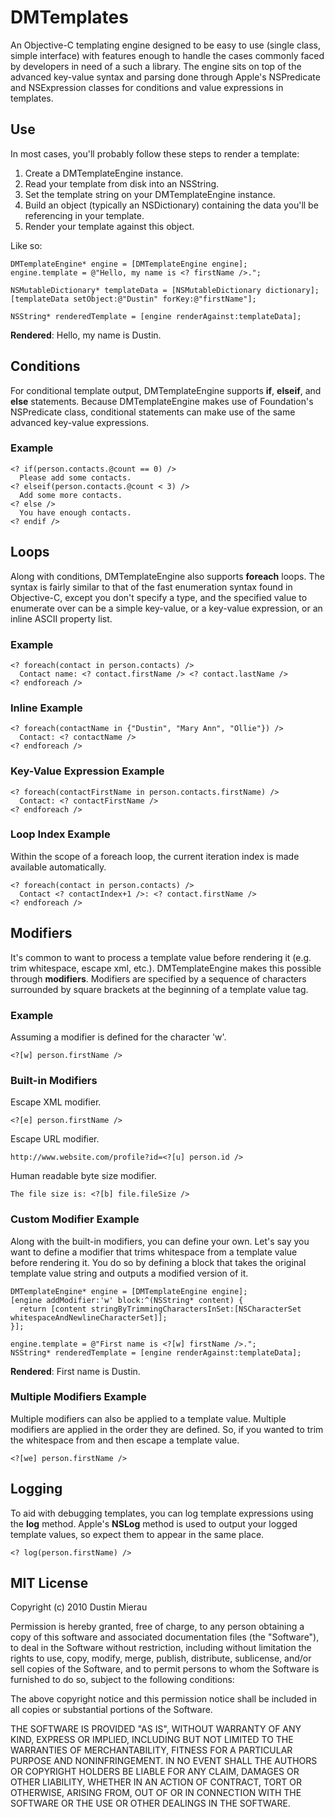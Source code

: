 # DMTemplates
An Objective-C templating engine designed to be easy to use (single class, simple interface) with features enough to handle the cases commonly faced by developers in need of a such a library. The engine sits on top of the advanced key-value syntax and parsing done through Apple's NSPredicate and NSExpression classes for conditions and value expressions in templates.

## Use
In most cases, you'll probably follow these steps to render a template:

1. Create a DMTemplateEngine instance.
2. Read your template from disk into an NSString.
3. Set the template string on your DMTemplateEngine instance.
4. Build an object (typically an NSDictionary) containing the data you'll be referencing in your template.
5. Render your template against this object.

Like so:

    DMTemplateEngine* engine = [DMTemplateEngine engine];
    engine.template = @"Hello, my name is <? firstName />.";
    
    NSMutableDictionary* templateData = [NSMutableDictionary dictionary];
    [templateData setObject:@"Dustin" forKey:@"firstName"];
    
    NSString* renderedTemplate = [engine renderAgainst:templateData];

**Rendered**: Hello, my name is Dustin.

## Conditions
For conditional template output, DMTemplateEngine supports **if**, **elseif**, and **else** statements. Because DMTemplateEngine makes use of Foundation's NSPredicate class, conditional statements can make use of the same advanced key-value expressions.

### Example

    <? if(person.contacts.@count == 0) />
      Please add some contacts.
    <? elseif(person.contacts.@count < 3) />
      Add some more contacts.
    <? else />
      You have enough contacts.
    <? endif />

## Loops
Along with conditions, DMTemplateEngine also supports **foreach** loops. The syntax is fairly similar to that of the fast enumeration syntax found in Objective-C, except you don't specify a type, and the specified value to enumerate over can be a simple key-value, or a key-value expression, or an inline ASCII property list.

### Example

    <? foreach(contact in person.contacts) />
      Contact name: <? contact.firstName /> <? contact.lastName />
    <? endforeach />
    
### Inline Example

    <? foreach(contactName in {"Dustin", "Mary Ann", "Ollie"}) />
      Contact: <? contactName />
    <? endforeach />
    
### Key-Value Expression Example

    <? foreach(contactFirstName in person.contacts.firstName) />
      Contact: <? contactFirstName />
    <? endforeach />
    
### Loop Index Example
Within the scope of a foreach loop, the current iteration index is made available automatically.

    <? foreach(contact in person.contacts) />
      Contact <? contactIndex+1 />: <? contact.firstName />
    <? endforeach />

## Modifiers
It's common to want to process a template value before rendering it (e.g. trim whitespace, escape xml, etc.). DMTemplateEngine makes this possible through **modifiers**. Modifiers are specified by a sequence of characters surrounded by square brackets at the beginning of a template value tag.

### Example
Assuming a modifier is defined for the character 'w'.

    <?[w] person.firstName />

### Built-in Modifiers

Escape XML modifier.

    <?[e] person.firstName />
    
Escape URL modifier.

    http://www.website.com/profile?id=<?[u] person.id />
    
Human readable byte size modifier.

    The file size is: <?[b] file.fileSize />
    
### Custom Modifier Example
Along with the built-in modifiers, you can define your own. Let's say you want to define a modifier that trims whitespace from a template value before rendering it. You do so by defining a block that takes the original template value string and outputs a modified version of it.

    DMTemplateEngine* engine = [DMTemplateEngine engine];
    [engine addModifier:'w' block:^(NSString* content) {
      return [content stringByTrimmingCharactersInSet:[NSCharacterSet whitespaceAndNewlineCharacterSet]];
    }];

    engine.template = @"First name is <?[w] firstName />.";
    NSString* renderedTemplate = [engine renderAgainst:templateData];

**Rendered**: First name is Dustin.

### Multiple Modifiers Example
Multiple modifiers can also be applied to a template value. Multiple modifiers are applied in the order they are defined. So, if you wanted to trim the whitespace from and then escape a template value.

    <?[we] person.firstName />

## Logging
To aid with debugging templates, you can log template expressions using the **log** method. Apple's **NSLog** method is used to output your logged template values, so expect them to appear in the same place.

    <? log(person.firstName) />

MIT License
-----------

Copyright (c) 2010 Dustin Mierau

Permission is hereby granted, free of charge, to any person obtaining a copy of this software and associated documentation files (the "Software"), to deal in the Software without restriction, including without limitation the rights to use, copy, modify, merge, publish, distribute, sublicense, and/or sell copies of the Software, and to permit persons to whom the Software is furnished to do so, subject to the following conditions:

The above copyright notice and this permission notice shall be included in all copies or substantial portions of the Software.

THE SOFTWARE IS PROVIDED "AS IS", WITHOUT WARRANTY OF ANY KIND, EXPRESS OR IMPLIED, INCLUDING BUT NOT LIMITED TO THE WARRANTIES OF MERCHANTABILITY, FITNESS FOR A PARTICULAR PURPOSE AND NONINFRINGEMENT. IN NO EVENT SHALL THE AUTHORS OR COPYRIGHT HOLDERS BE LIABLE FOR ANY CLAIM, DAMAGES OR OTHER LIABILITY, WHETHER IN AN ACTION OF CONTRACT, TORT OR OTHERWISE, ARISING FROM, OUT OF OR IN CONNECTION WITH THE SOFTWARE OR THE USE OR OTHER DEALINGS IN THE SOFTWARE.